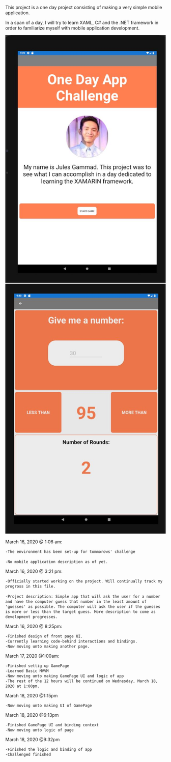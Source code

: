 This project is a one day project consisting of making a very simple mobile application.

In a span of a day, I will try to learn XAML, C# and the .NET framework in order to familiarize myself with mobile application development.

![](MainPage.JPG)
![](GamePage.JPG)

March 16, 2020 @ 1:06 am:

	-The environment has been set-up for tommorows' challenge

	-No mobile application description as of yet.

March 16, 2020 @ 3:21 pm:

	-Officially started working on the project. Will continually track my progross in this file.

	-Project description: Simple app that will ask the user for a number and have the computer guess that number in the least amount of 'guesses' as possible. The computer will ask the user if the guesses is more or less than the target guess. More description to come as development progresses.

March 16, 2020 @ 8:25pm:

	-Finished design of front page UI.
	-Currently learning code-behind interactions and bindings.
	-Now moving unto making another page.

March 17, 2020 @1:00am:

	-Finished settig up GamePage
	-Learned Basic MVVM
	-Now moving unto making GamePage UI and logic of app 
	-The rest of the 12 hours will be continued on Wednesday, March 18, 2020 at 1:00pm.
	
March 18, 2020 @1:15pm
	
	-Now moving unto making UI of GamePage
	
March 18, 2020 @6:13pm

	-Finished GamePage UI and binding context
	-Now moving unto logic of page

March 18, 2020 @9:32pm

	-Finished the logic and binding of app
	-Challenged finished
	
